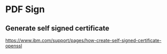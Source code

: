 # PDF Sign

## Generate self signed certificate

https://www.ibm.com/support/pages/how-create-self-signed-certificate-openssl

